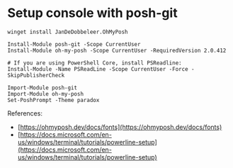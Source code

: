 # Setup console with posh-git



```
winget install JanDeDobbeleer.OhMyPosh

Install-Module posh-git -Scope CurrentUser
Install-Module oh-my-posh -Scope CurrentUser -RequiredVersion 2.0.412

# If you are using PowerShell Core, install PSReadline:
Install-Module -Name PSReadLine -Scope CurrentUser -Force -SkipPublisherCheck

Import-Module posh-git
Import-Module oh-my-posh
Set-PoshPrompt -Theme paradox
```



References:

* [https://ohmyposh.dev/docs/fonts](https://ohmyposh.dev/docs/fonts)
* [https://docs.microsoft.com/en-us/windows/terminal/tutorials/powerline-setup](https://docs.microsoft.com/en-us/windows/terminal/tutorials/powerline-setup)

